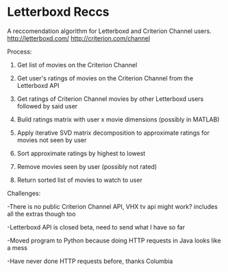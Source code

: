 # Letterboxd Reccs

A reccomendation algorithm for Letterboxd and Criterion Channel users.
http://letterboxd.com/
http://criterion.com/channel

Process:

1. Get list of movies on the Criterion Channel

2. Get user's ratings of movies on the Criterion Channel from the Letterboxd API

3. Get ratings of Criterion Channel movies by other Letterboxd users followed by said user

4. Build ratings matrix with user x movie dimensions (possibly in MATLAB)

5. Apply iterative SVD matrix decomposition to approximate ratings for movies not seen by user

6. Sort approximate ratings by highest to lowest

7. Remove movies seen by user (possibly not rated)

8. Return sorted list of movies to watch to user


Challenges:

-There is no public Criterion Channel API, VHX tv api might work? includes all the extras though too

-Letterboxd API is closed beta, need to send what I have so far

-Moved program to Python because doing HTTP requests in Java looks like a mess

-Have never done HTTP requests before, thanks Columbia
